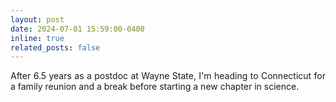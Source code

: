 ```yaml
---
layout: post
date: 2024-07-01 15:59:00-0400
inline: true
related_posts: false
---
```


<div style="text-align: justify">After 6.5 years as a postdoc at Wayne State, I'm heading to Connecticut for a family reunion and a break before starting a new chapter in science.</div>